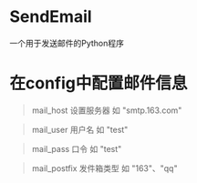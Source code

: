 # SendEmail #

一个用于发送邮件的Python程序

# 在config中配置邮件信息

>  mail_host 设置服务器 如 "smtp.163.com"
  
>  mail_user 用户名 如 "test"
  
>  mail_pass 口令 如 "test"
  
>  mail_postfix 发件箱类型 如 "163"、"qq"
